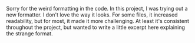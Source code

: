 Sorry for the weird formatting in the code. In this project, I was trying out a new formatter. I don't love the way it looks.
For some files, it increased readability, but for most, it made it more challenging.
At least it's consistent throughout the project, but wanted to write a little excerpt here explaining the strange format.
